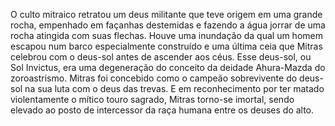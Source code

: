 ﻿O culto mitraico retratou um deus militante que teve origem em uma grande rocha, empenhado em façanhas destemidas e fazendo a água jorrar de uma rocha atingida com suas flechas. Houve uma inundação da qual um homem escapou num barco especialmente construído e uma última ceia que Mitras celebrou com o deus-sol antes de ascender aos céus. Esse deus-sol, ou Sol Invictus, era uma degeneração do conceito da deidade Ahura-Mazda do zoroastrismo. Mitras foi concebido como o campeão sobrevivente do deus-sol na sua luta com o deus das trevas. E em reconhecimento por ter matado violentamente o mítico touro sagrado, Mitras torno-se imortal, sendo elevado ao posto de intercessor da raça humana entre os deuses do alto.